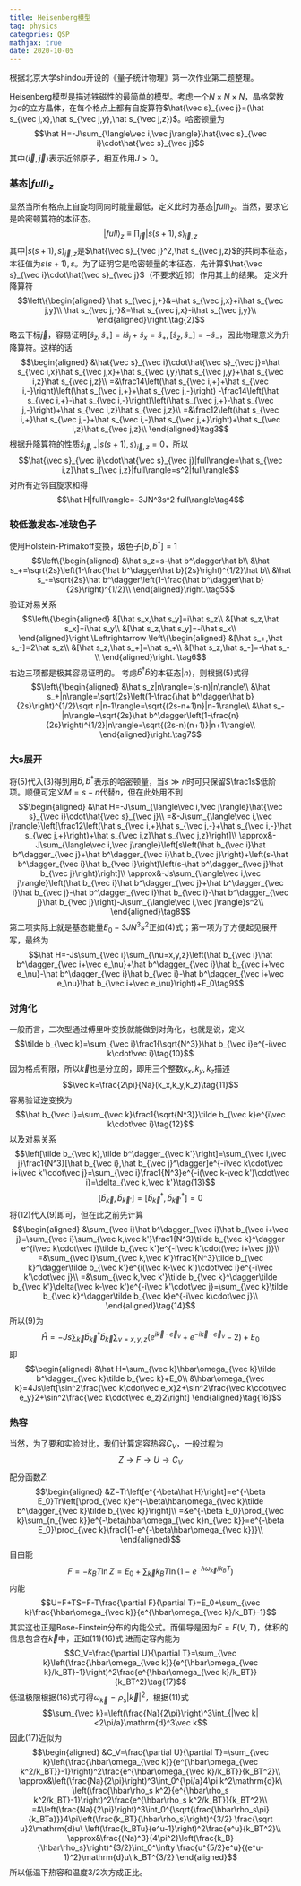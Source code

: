 ```yaml
---
title: Heisenberg模型
tag: physics
categories: QSP
mathjax: true
date: 2020-10-05
---
```


根据北京大学shindou开设的《量子统计物理》第一次作业第二题整理。

Heisenberg模型是描述铁磁性的最简单的模型。考虑一个$N\times N\times N$，晶格常数为$a$的立方晶体，在每个格点上都有自旋算符$\hat{\vec s}_{\vec j}=(\hat s_{\vec j,x},\hat s_{\vec j,y},\hat s_{\vec j,z})$。哈密顿量为
$$\hat H=-J\sum_{\langle\vec i,\vec j\rangle}\hat{\vec s}_{\vec i}\cdot\hat{\vec s}_{\vec j}$$
其中$\langle\vec i,\vec j\rangle$表示近邻原子，相互作用$J>0$。
<!--more-->

### 基态$|full\rangle_z$

显然当所有格点上自旋均同向时能量最低，定义此时为基态$|full\rangle_z$。当然，要求它是哈密顿算符的本征态。
$$|full\rangle_z\equiv\prod_{\vec j}|s(s+1),s\rangle_{\vec j,z}\tag{1}$$
其中$|s(s+1),s\rangle_{\vec j,z}$是$\hat{\vec s}_{\vec j}^2,\hat s_{\vec j,z}$的共同本征态，本征值为$s(s+1),s$。为了证明它是哈密顿量的本征态，先计算$\hat{\vec s}_{\vec i}\cdot\hat{\vec s}_{\vec j}$（不要求近邻）作用其上的结果。
定义升降算符
$$\left\{\begin{aligned}
\hat s_{\vec j,+}&=\hat s_{\vec j,x}+i\hat s_{\vec j,y}\\
\hat s_{\vec j,-}&=\hat s_{\vec j,x}-i\hat s_{\vec j,y}\\
\end{aligned}\right.\tag{2}$$
略去下标$\vec j$，容易证明$[\hat s_z,\hat s_+]=i\hat s_j+\hat s_x=\hat s_+,[\hat s_z,\hat s_-]=-\hat s_-$，因此物理意义为升降算符。这样的话
$$\begin{aligned}
&\hat{\vec s}_{\vec i}\cdot\hat{\vec s}_{\vec j}=\hat s_{\vec i,x}\hat s_{\vec j,x}+\hat s_{\vec i,y}\hat s_{\vec j,y}+\hat s_{\vec i,z}\hat s_{\vec j,z}\\
=&\frac14\left(\hat s_{\vec i,+}+\hat s_{\vec i,-}\right)\left(\hat s_{\vec j,+}+\hat s_{\vec j,-}\right)
-\frac14\left(\hat s_{\vec i,+}-\hat s_{\vec i,-}\right)\left(\hat s_{\vec j,+}-\hat s_{\vec j,-}\right)+\hat s_{\vec i,z}\hat s_{\vec j,z}\\
=&\frac12\left(\hat s_{\vec i,+}\hat s_{\vec j,-}+\hat s_{\vec i,-}\hat s_{\vec j,+}\right)+\hat s_{\vec i,z}\hat s_{\vec j,z}\\
\end{aligned}\tag3$$
根据升降算符的性质$\hat s_{\vec i,+}|s(s+1),s\rangle_{\vec i,z}=0$，所以
$$\hat{\vec s}_{\vec i}\cdot\hat{\vec s}_{\vec j}|full\rangle=\hat s_{\vec i,z}\hat s_{\vec j,z}|full\rangle=s^2|full\rangle$$
对所有近邻自旋求和得
$$\hat H|full\rangle=-3JN^3s^2|full\rangle\tag4$$

### 较低激发态-准玻色子

使用Holstein-Primakoff变换，玻色子$[\hat b,\hat b^\dagger]=1$
$$\left\{\begin{aligned}
&\hat s_z=s-\hat b^\dagger\hat b\\
&\hat s_+=\sqrt{2s}\left(1-\frac{\hat b^\dagger\hat b}{2s}\right)^{1/2}\hat b\\
&\hat s_-=\sqrt{2s}\hat b^\dagger\left(1-\frac{\hat b^\dagger\hat b}{2s}\right)^{1/2}\\
\end{aligned}\right.\tag5$$
验证对易关系
$$\left\{\begin{aligned}
&[\hat s_x,\hat s_y]=i\hat s_z\\
&[\hat s_z,\hat s_x]=i\hat s_y\\
&[\hat s_z,\hat s_y]=-i\hat s_x\\
\end{aligned}\right.\Leftrightarrow
\left\{\begin{aligned}
&[\hat s_+,\hat s_-]=2\hat s_z\\
&[\hat s_z,\hat s_+]=\hat s_+\\
&[\hat s_z,\hat s_-]=-\hat s_-\\
\end{aligned}\right.
\tag6$$
右边三项都是极其容易证明的。
考虑$\hat b^\dagger\hat b$的本征态$|n\rangle$，则根据(5)式得
$$\left\{\begin{aligned}
&\hat s_z|n\rangle=(s-n)|n\rangle\\
&\hat s_+|n\rangle=\sqrt{2s}\left(1-\frac{\hat b^\dagger\hat b}{2s}\right)^{1/2}\sqrt n|n-1\rangle=\sqrt{(2s-n+1)n}|n-1\rangle\\
&\hat s_-|n\rangle=\sqrt{2s}\hat b^\dagger\left(1-\frac{n}{2s}\right)^{1/2}|n\rangle=\sqrt{(2s-n)(n+1)}|n+1\rangle\\
\end{aligned}\right.\tag7$$

### 大s展开

将(5)代入(3)得到用$\hat b,\hat b^\dagger$表示的哈密顿量，当$s\gg n$时可只保留$\frac1s$低阶项。顺便可定义$M=s-n$代替$n$，但在此处用不到
$$\begin{aligned}
&\hat H=-J\sum_{\langle\vec i,\vec j\rangle}\hat{\vec s}_{\vec i}\cdot\hat{\vec s}_{\vec j}\\
=&-J\sum_{\langle\vec i,\vec j\rangle}\left[\frac12\left(\hat s_{\vec i,+}\hat s_{\vec j,-}+\hat s_{\vec i,-}\hat s_{\vec j,+}\right)+\hat s_{\vec i,z}\hat s_{\vec j,z}\right]\\
\approx&-J\sum_{\langle\vec i,\vec j\rangle}\left[s\left(\hat b_{\vec i}\hat b^\dagger_{\vec j}+\hat b^\dagger_{\vec i}\hat b_{\vec j}\right)+\left(s-\hat b^\dagger_{\vec i}\hat b_{\vec i}\right)\left(s-\hat b^\dagger_{\vec j}\hat b_{\vec j}\right)\right]\\
\approx&-Js\sum_{\langle\vec i,\vec j\rangle}\left(\hat b_{\vec i}\hat b^\dagger_{\vec j}+\hat b^\dagger_{\vec i}\hat b_{\vec j}-\hat b^\dagger_{\vec i}\hat b_{\vec i}-\hat b^\dagger_{\vec j}\hat b_{\vec j}\right)-J\sum_{\langle\vec i,\vec j\rangle}s^2\\
\end{aligned}\tag8$$
第二项实际上就是基态能量$E_0-3JN^3s^2$正如(4)式；第一项为了方便起见展开写，最终为
$$\hat H=-Js\sum_{\vec i}\sum_{\nu=x,y,z}\left(\hat b_{\vec i}\hat b^\dagger_{\vec i+\vec e_\nu}+\hat b^\dagger_{\vec i}\hat b_{\vec i+\vec e_\nu}-\hat b^\dagger_{\vec i}\hat b_{\vec i}-\hat b^\dagger_{\vec i+\vec e_\nu}\hat b_{\vec i+\vec e_\nu}\right)+E_0\tag9$$

### 对角化

一般而言，二次型通过傅里叶变换就能做到对角化，也就是说，定义
$$\tilde b_{\vec k}=\sum_{\vec i}\frac1{\sqrt{N^3}}\hat b_{\vec i}e^{-i\vec k\cdot\vec i}\tag{10}$$
因为格点有限，所以$\vec k$也是分立的，即用三个整数$k_x,k_y,k_z$描述
$$\vec k=\frac{2\pi}{Na}(k_x,k_y,k_z)\tag{11}$$
容易验证逆变换为
$$\hat b_{\vec i}=\sum_{\vec k}\frac1{\sqrt{N^3}}\tilde b_{\vec k}e^{i\vec k\cdot\vec i}\tag{12}$$
以及对易关系
$$\left[\tilde b_{\vec k},\tilde b^\dagger_{\vec k'}\right]=\sum_{\vec i,\vec j}\frac1{N^3}[\hat b_{\vec i},\hat b_{\vec j}^\dagger]e^{-i\vec k\cdot\vec i+i\vec k'\cdot\vec j}=\sum_{\vec i}\frac1{N^3}e^{-i(\vec k-\vec k')\cdot\vec i}=\delta_{\vec k,\vec k'}\tag{13}$$
$$\left[\tilde b_{\vec k},\tilde b_{\vec k'}\right]=\left[\tilde b^\dagger_{\vec k},\tilde b^\dagger_{\vec k'}\right]=0$$
将(12)代入(9)即可，但在此之前先计算
$$\begin{aligned}
&\sum_{\vec i}\hat b^\dagger_{\vec i}\hat b_{\vec i+\vec j}=\sum_{\vec i}\sum_{\vec k,\vec k'}\frac1{N^3}\tilde b_{\vec k}^\dagger e^{i\vec k\cdot\vec i}\tilde b_{\vec k'}e^{-i\vec k'\cdot(\vec i+\vec j)}\\
=&\sum_{\vec i}\sum_{\vec k,\vec k'}\frac1{N^3}\tilde b_{\vec k}^\dagger\tilde b_{\vec k'}e^{i(\vec k-\vec k')\cdot\vec i}e^{-i\vec k'\cdot\vec j}\\
=&\sum_{\vec k,\vec k'}\tilde b_{\vec k}^\dagger\tilde b_{\vec k'}\delta(\vec k-\vec k')e^{-i\vec k'\cdot\vec j}=\sum_{\vec k}\tilde b_{\vec k}^\dagger\tilde b_{\vec k}e^{-i\vec k\cdot\vec j}\\
\end{aligned}\tag{14}$$
所以(9)为
$$\hat H=-Js\sum_{\vec k}\tilde b^\dagger_{\vec k}\tilde b_{\vec k}\sum_{\nu=x,y,z}\left(e^{i\vec k\cdot\vec e_\nu}+e^{-i\vec k\cdot\vec e_\nu}-2\right)+E_0\tag{15}$$
即
$$\begin{aligned}
&\hat H=\sum_{\vec k}\hbar\omega_{\vec k}\tilde b^\dagger_{\vec k}\tilde b_{\vec k}+E_0\\
&\hbar\omega_{\vec k}=4Js\left[\sin^2\frac{\vec k\cdot\vec e_x}2+\sin^2\frac{\vec k\cdot\vec e_y}2+\sin^2\frac{\vec k\cdot\vec e_z}2\right]
\end{aligned}\tag{16}$$

### 热容

当然，为了要和实验对比，我们计算定容热容$C_V$，一般过程为
$$Z\rightarrow F\rightarrow U\rightarrow C_V$$
配分函数$Z$:
$$\begin{aligned}
&Z=Tr\left[e^{-\beta\hat H}\right]=e^{-\beta E_0}Tr\left[\prod_{\vec k}e^{-\beta\hbar\omega_{\vec k}\tilde b^\dagger_{\vec k}\tilde b_{\vec k}}\right]\\
=&e^{-\beta E_0}\prod_{\vec k}\sum_{n_{\vec k}}e^{-\beta\hbar\omega_{\vec k}n_{\vec k}}=e^{-\beta E_0}\prod_{\vec k}\frac1{1-e^{-\beta\hbar\omega_{\vec k}}}\\
\end{aligned}$$
自由能
$$F=-k_BT\ln Z=E_0+\sum_{\vec k}k_BT\ln\left(1-e^{-\hbar\omega_{\vec k}/k_BT}\right)$$
内能
$$U=F+TS=F-T\frac{\partial F}{\partial T}=E_0+\sum_{\vec k}\frac{\hbar\omega_{\vec k}}{e^{\hbar\omega_{\vec k}/k_BT}-1}$$
其实这也正是Bose-Einstein分布的内能公式。而偏导是因为$F=F(V,T)$，体积的信息包含在$\vec k$中，正如(11)(16)式
进而定容内能为
$$C_V=\frac{\partial U}{\partial T}=\sum_{\vec k}\left(\frac{\hbar\omega_{\vec k}}{e^{\hbar\omega_{\vec k}/k_BT}-1}\right)^2\frac{e^{\hbar\omega_{\vec k}/k_BT}}{k_BT^2}\tag{17}$$
低温极限根据(16)式可得$\omega_{\vec k}=\rho_s|\vec k|^2$，根据(11)式
$$\sum_{\vec k}=\left(\frac{Na}{2\pi}\right)^3\int_{|\vec k|<2\pi/a}\mathrm{d}^3\vec k$$
因此(17)近似为
$$\begin{aligned}
&C_V=\frac{\partial U}{\partial T}=\sum_{\vec k}\left(\frac{\hbar\omega_{\vec k}}{e^{\hbar\omega_{\vec k^2/k_BT}}-1}\right)^2\frac{e^{\hbar\omega_{\vec k}/k_BT}}{k_BT^2}\\
\approx&\left(\frac{Na}{2\pi}\right)^3\int_0^{\pi/a}4\pi k^2\mathrm{d}k\ \left(\frac{\hbar\rho_s k^2}{e^{\hbar\rho_s k^2/k_BT}-1}\right)^2\frac{e^{\hbar\rho_s k^2/k_BT}}{k_BT^2}\\
=&\left(\frac{Na}{2\pi}\right)^3\int_0^{\sqrt{\frac{\hbar\rho_s\pi} {k_BTa}}}4\pi\left(\frac{k_BT}{\hbar\rho_s}\right)^{3/2} \frac{\sqrt u}2\mathrm{d}u\ \left(\frac{k_BTu}{e^u-1}\right)^2\frac{e^u}{k_BT^2}\\
\approx&\frac{(Na)^3}{4\pi^2}\left(\frac{k_B}{\hbar\rho_s}\right)^{3/2}\int_0^\infty \frac{u^{5/2}e^u}{(e^u-1)^2}\mathrm{d}u\ k_BT^{3/2}
\end{aligned}$$
所以低温下热容和温度$3/2$次方成正比。
